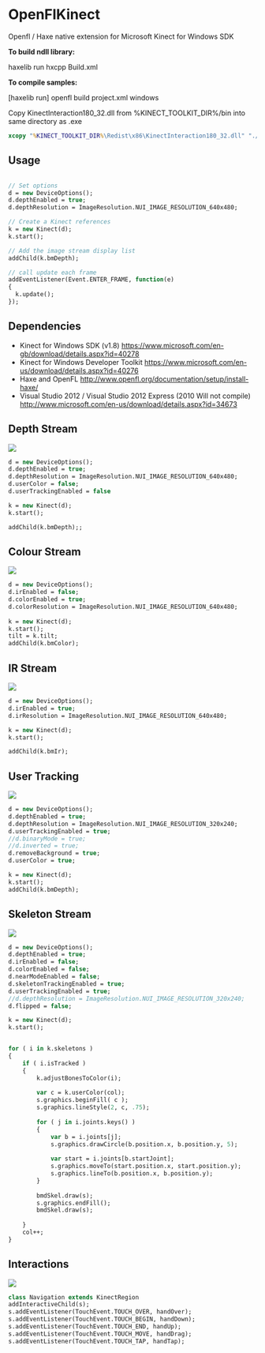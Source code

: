 OpenFlKinect
============

Openfl / Haxe native extension for Microsoft Kinect for Windows SDK

**To build ndll library:**

haxelib run hxcpp Build.xml

**To compile samples:**

[haxelib run] openfl build project.xml windows

Copy KinectInteraction180_32.dll from %KINECT_TOOLKIT_DIR%/bin into same directory as .exe

```bat
xcopy "%KINECT_TOOLKIT_DIR%\Redist\x86\KinectInteraction180_32.dll" "./Export/Windows/cpp/bin" /Y /C
```

## Usage

```Haxe

// Set options
d = new DeviceOptions();
d.depthEnabled = true;
d.depthResolution = ImageResolution.NUI_IMAGE_RESOLUTION_640x480;

// Create a Kinect references
k = new Kinect(d);
k.start();

// Add the image stream display list
addChild(k.bmDepth);

// call update each frame
addEventListener(Event.ENTER_FRAME, function(e)
{
  k.update();
});

```


## Dependencies

* Kinect for Windows SDK (v1.8) https://www.microsoft.com/en-gb/download/details.aspx?id=40278
* Kinect for Windows Developer Toolkit https://www.microsoft.com/en-us/download/details.aspx?id=40276
* Haxe and OpenFL http://www.openfl.org/documentation/setup/install-haxe/
* Visual Studio 2012 / Visual Studio 2012 Express (2010 Will not compile) http://www.microsoft.com/en-us/download/details.aspx?id=34673

## Depth Stream

![](https://lh4.googleusercontent.com/-_HtY04KcUTw/Uz2W7jbH6qI/AAAAAAAADZ4/dW_7oVNZ5y4/w303-h240-no/depth.png)


```Haxe
d = new DeviceOptions();
d.depthEnabled = true;
d.depthResolution = ImageResolution.NUI_IMAGE_RESOLUTION_640x480;
d.userColor = false;
d.userTrackingEnabled = false

k = new Kinect(d);
k.start();

addChild(k.bmDepth);;

```

## Colour Stream

![](https://lh3.googleusercontent.com/-Glij7YoYaOg/Uz2W9FM6QNI/AAAAAAAADaM/s8deUGa8pO4/w301-h240-no/color.png)

```Haxe
d = new DeviceOptions();
d.irEnabled = false;
d.colorEnabled = true;
d.colorResolution = ImageResolution.NUI_IMAGE_RESOLUTION_640x480;
     
k = new Kinect(d);
k.start();
tilt = k.tilt;
addChild(k.bmColor);

```


## IR Stream

![](https://lh5.googleusercontent.com/-YhAzTU-m5bA/Uz2W9CP-1YI/AAAAAAAADaU/1dGobEL_KGw/w305-h240-no/ir.png)

```Haxe
d = new DeviceOptions();
d.irEnabled = true;
d.irResolution = ImageResolution.NUI_IMAGE_RESOLUTION_640x480;

k = new Kinect(d);
k.start();

addChild(k.bmIr);

```

## User Tracking

![](https://lh4.googleusercontent.com/-DiTZ9UtHUp0/Uz2W97FFHmI/AAAAAAAADac/_FCOEHmQmXE/w304-h240-no/user.png)

```Haxe
d = new DeviceOptions();
d.depthEnabled = true;
d.depthResolution = ImageResolution.NUI_IMAGE_RESOLUTION_320x240;
d.userTrackingEnabled = true;
//d.binaryMode = true;
//d.inverted = true;
d.removeBackground = true;
d.userColor = true;

k = new Kinect(d);
k.start();
addChild(k.bmDepth);

```

## Skeleton Stream

![](https://lh4.googleusercontent.com/-7KWziKIuymA/Uz2W9ODPzmI/AAAAAAAADaQ/M9X5AxCEQCg/w303-h240-no/skeleton.png)

```Haxe
d = new DeviceOptions();
d.depthEnabled = true;
d.irEnabled = false;
d.colorEnabled = false;
d.nearModeEnabled = false;
d.skeletonTrackingEnabled = true;
d.userTrackingEnabled = true;
//d.depthResolution = ImageResolution.NUI_IMAGE_RESOLUTION_320x240;
d.flipped = false;

k = new Kinect(d);
k.start();


for ( i in k.skeletons )
{
    if ( i.isTracked )
    {
        k.adjustBonesToColor(i);
        
        var c = k.userColor(col);
        s.graphics.beginFill( c );
        s.graphics.lineStyle(2, c, .75);
        
        for ( j in i.joints.keys() )
        {
            var b = i.joints[j];
            s.graphics.drawCircle(b.position.x, b.position.y, 5);
            
            var start = i.joints[b.startJoint];
            s.graphics.moveTo(start.position.x, start.position.y); 
            s.graphics.lineTo(b.position.x, b.position.y);
        }
        
        bmdSkel.draw(s);
        s.graphics.endFill();
        bmdSkel.draw(s);
        
    }
    col++;
}
```

## Interactions

![](https://lh5.googleusercontent.com/-tNBRedd49Dw/Uz2W7m1CIWI/AAAAAAAADZ8/tkN5iyPK1dM/w307-h240-no/interactions.png)

```Haxe
class Navigation extends KinectRegion
addInteractiveChild(s);
s.addEventListener(TouchEvent.TOUCH_OVER, handOver);
s.addEventListener(TouchEvent.TOUCH_BEGIN, handDown);
s.addEventListener(TouchEvent.TOUCH_END, handUp);
s.addEventListener(TouchEvent.TOUCH_MOVE, handDrag);
s.addEventListener(TouchEvent.TOUCH_TAP, handTap);
```
